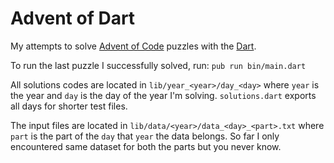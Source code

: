 # Advent of Dart

My attempts to solve [Advent of Code](https://adventofcode.com/) puzzles with the [Dart](http://dartlang.org).

To run the last puzzle I successfully solved, run: `pub run bin/main.dart`

All solutions codes are located in `lib/year_<year>/day_<day>` where `year` is the year and `day` is the day of the year I'm solving. `solutions.dart` exports all days for shorter test files.

The input files are located in `lib/data/<year>/data_<day>_<part>.txt` where `part` is the part of the `day` that `year` the data belongs. So far I only encountered same dataset for both the parts but you never know.